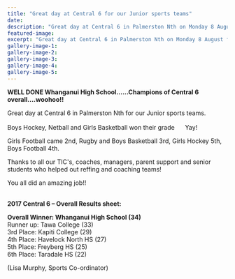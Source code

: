 ```yaml
---
title: "Great day at Central 6 for our Junior sports teams"
date: 
description: "Great day at Central 6 in Palmerston Nth on Monday 8 August for our WHS Junior sports teams..."
featured-image: 
excerpt: "Great day at Central 6 in Palmerston Nth on Monday 8 August for our WHS Junior sports teams."
gallery-image-1: 
gallery-image-2: 
gallery-image-3: 
gallery-image-4: 
gallery-image-5: 
---
```


<p><strong>WELL DONE Whanganui High School......Champions of Central 6 overall....woohoo!!</strong></p>
<p><span>Great day at Central 6 in Palmerston Nth for our Junior sports teams.&nbsp;</span></p>
<p><span>Boys Hockey, Netball and Girls Basketball won their grade&nbsp;</span><span class="_5mfr _47e3"><img class="img" src="https://static.xx.fbcdn.net/images/emoji.php/v9/fbe/1/16/1f3c6.png" alt="" width="16" height="16" />&nbsp;</span><span>Yay!</span></p>
<p><span>Girls Football came 2nd, Rugby and Boys Basketball 3rd, Girls Hockey 5th, Boys Football 4th.</span></p>
<p><span>Thanks to all our TIC's, coaches, managers, parent support and senior students who helped out reffing and coaching teams! <br /></span></p>
<p><span>You all did an amazing job!!</span></p>
<p><br /><strong>2017 Central 6 &ndash; Overall Results sheet:</strong></p>
<p><strong>Overall Winner: Whanganui High School (34)</strong><span class="text_exposed_show"><br />Runner up: Tawa College (33)<br />3rd Place: Kapiti College (29)<br />4th Place: Havelock North HS (27)<br />5th Place: Freyberg HS (25)<br />6th Place: Taradale HS (22)</span></p>
<p><span>(Lisa Murphy, Sports Co-ordinator)</span></p>

